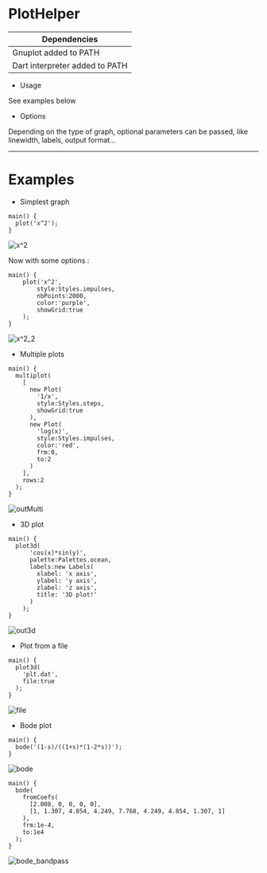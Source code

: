 # PlotHelper

|    <b>Dependencies</b>   |
|        ---------         |
|Gnuplot added to PATH     |
|Dart interpreter added to PATH |

* Usage

See examples below

* Options

Depending on the type of graph, optional parameters can be passed, like linewidth, labels, output format...


________

# Examples

* Simplest graph

``` 
main() {
  plot('x^2');
}
```  
![x^2](examples/x^2.png)

Now with some options :
``` 
main() {
	plot('x^2',
		style:Styles.impulses,
		nbPoints:2000,
		color:'purple',
		showGrid:true
	);
}
```
![x^2_2](examples/x^2_2.png)

* Multiple plots

``` 
main() {
  multiplot(
    [
      new Plot(
        '1/x',
        style:Styles.steps,
        showGrid:true
      ), 
      new Plot(
        'log(x)',
        style:Styles.impulses,
        color:'red',
        frm:0,
        to:2
      )
    ],
    rows:2
  );
}
``` 
![outMulti](examples/outMulti.png)

* 3D plot

``` 
main() {
  plot3d(
      'cos(x)*sin(y)',
      palette:Palettes.ocean,
      labels:new Labels(
        xlabel: 'x axis',
        ylabel: 'y axis',
        zlabel: 'z axis',
        title: '3D plot!'
      )
    );
}
``` 
![out3d](examples/out3d.png)

* Plot from a file

``` 
main() {
  plot3d(
    'plt.dat',
    file:true 
  );
}
``` 

![file](examples/file.png)

* Bode plot

``` 
main() {
  bode('(1-s)/((1+s)*(1-2*s))');
}
``` 

![bode](examples/bode.png)

``` 
main() {
  bode(
    fromCoefs(
      [2.008, 0, 0, 0, 0],
      [1, 1.307, 4.854, 4.249, 7.768, 4.249, 4.854, 1.307, 1]
    ),
    frm:1e-4,
    to:1e4
  );
}
``` 

![bode_bandpass](examples/bode_bandpass.png)
